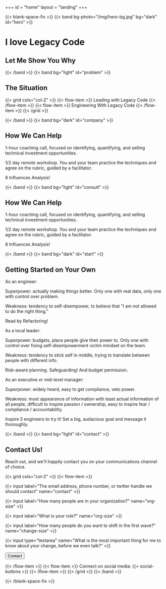 +++
id = "home"
layout = "landing"
+++

{{< blank-space-fix >}}
{{< band bg-photo="/img/hero-bg.jpg" bg="dark" id="hero" >}}

# I love Legacy Code
## Let Me Show You Why

{{< /band >}}
{{< band bg="light" id="problem" >}}

## The Situation

{{< grid cols="col-2" >}}
{{< flow-item >}}
Leading with Legacy Code
{{< /flow-item >}}
{{< flow-item >}}
Engineering With Legacy Code
{{< /flow-item >}}
{{< /grid >}}

{{< /band >}}
{{< band bg="dark" id="company" >}}

## How We Can Help

1-hour coaching call, focused on identifying, quantifying, and selling technical investment opportunities.

1/2 day remote workshop. You and your team practice the techniques and agree on the rubric, guided by a facilitator.

8 Influences Analysis!

{{< /band >}}
{{< band bg="light" id="consult" >}}

## How We Can Help

1-hour coaching call, focused on identifying, quantifying, and selling technical investment opportunities.

1/2 day remote workshop. You and your team practice the techniques and agree on the rubric, guided by a facilitator.

8 Influences Analysis!

{{< /band >}}
{{< band bg="dark" id="start" >}}

## Getting Started on Your Own

As an engineer:

Superpower: actually making things better. Only one with real data, only one with control over problem.

Weakness: tendency to self-disempower, to believe that "I am not allowed to do the right thing."

Read by Refactoring!

As a local leader:

Superpower: budgets, place people give their power to. Only one with control over fixing self-disempowerment victim mindset on the team.

Weakness: tendency to stick self in middle, trying to translate between people with different info.

Risk-aware planning. Safeguarding! And budget permission.

As an executive or mid-level manager:

Superpower: widely heard, easy to get compliance, veto power.

Weakness: most appearance of information with least actual information of all people, difficult to inspire passion / ownership, easy to inspire fear / compliance / accountability.

Inspire 5 engineers to try it! Set a big, audacious goal and message it thoroughly.

{{< /band >}}
{{< band bg="light" id="contact" >}}

## Contact Us!

Reach out, and we'll happily contact you on your communications channel of choice.

{{< grid cols="col-2" >}}
{{< flow-item >}}

{{< input label="The email address, phone number, or twitter handle we should contact" name="contact" >}}

{{< input label="How many people are in your organization?" name="org-size" >}}

{{< input label="What is your role?" name="org-size" >}}

{{< input label="How many people do you want to shift in the first wave?" name="change-size" >}}

{{< input type="textarea" name="What is the most important thing for me to know about your change, before we even talk?" >}}

<button>Contact</button>

{{< /flow-item >}}
{{< flow-item >}}
Connect on social media:
{{< social-buttons >}}
{{< /flow-item >}}
{{< /grid >}}
{{< /band >}}

{{< /blank-space-fix >}}
